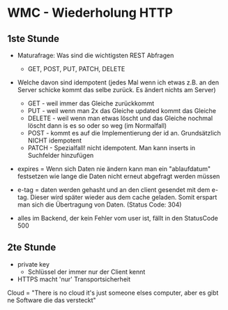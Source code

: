 # WMC - Wiederholung HTTP

## 1ste Stunde

* Maturafrage: Was sind die wichtigsten REST Abfragen
  * GET, POST, PUT, PATCH, DELETE

* Welche davon sind idempotent (jedes Mal wenn ich etwas z.B. an den Server schicke kommt das selbe zurück. Es ändert nichts am Server)
  * GET - weil immer das Gleiche zurückkommt
  * PUT - weil wenn man 2x das Gleiche updated kommt das Gleiche
  * DELETE - weil wenn man etwas löscht und das Gleiche nochmal löscht dann is es so oder so weg (im Normalfall)
  * POST - kommt es auf die Implementierung der id an. Grundsätzlich NICHT idempotent
  * PATCH - Spezialfall! nicht idempotent. Man kann inserts in Suchfelder hinzufügen

* expires = Wenn sich Daten nie ändern kann man ein "ablaufdatum" festsetzen wie lange die Daten nicht erneut abgefragt werden müssen
* e-tag = daten werden gehasht und an den client gesendet mit dem e-tag. Dieser wird später wieder aus dem cache geladen. Somit erspart man sich die Übertragung von Daten. (Status Code: 304)
* alles im Backend, der kein Fehler vom user ist, fällt in den StatusCode 500

## 2te Stunde

* private key
  * Schlüssel der immer nur der Client kennt
* HTTPS macht 'nur' Transportsicherheit

Cloud = "There is no cloud it's just someone elses computer, aber es gibt ne Software die das versteckt"
